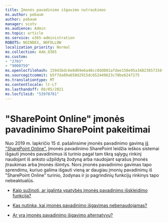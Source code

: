 ```yaml
---
title: Įmonės pavadinimo išgavimo nutraukimas
ms.author: pebaum
author: pebaum
manager: scotv
ms.audience: Admin
ms.topic: article
ms.service: o365-administration
ROBOTS: NOINDEX, NOFOLLOW
localization_priority: Normal
ms.collection: Adm_O365
ms.custom:
- "2703"
- "9000759"
ms.openlocfilehash: 15943bdc6e8d69e6a48cc0dd081afdee150e95a34823657156fd9abe111824d5
ms.sourcegitcommit: b5f7da89a650d2915dc652449623c78be6247175
ms.translationtype: MT
ms.contentlocale: lt-LT
ms.lasthandoff: 08/05/2021
ms.locfileid: "53978781"
---
```

# <a name="changes-to-company-name-extraction-in-sharepoint-online"></a>"SharePoint Online" įmonės pavadinimo SharePoint pakeitimai

Nuo 2019 m. lapkričio 15 d. pašalinsime įmonės pavadinimo gavimą [iš "SharePoint Online".](https://docs.microsoft.com/sharepoint/changes-to-company-name-extraction-in-sharepoint-online) Įmonės pavadinimo SharePoint leidžia ieškos sistemai išgauti įmonės pavadinimus iš turinio pagal tam tikrą sąlygų rinkinį naudojant iš anksto užpildytą žodyną arba naudojant sąrašus Įmonės įtraukimas arba Įmonės išimtys. Nors įmonės pavadinimo gavimas tapo sprendimu, kuriuo galima išgauti vieną ar daugiau įmonių pavadinimų iš "SharePoint Online" turinio, žodynas ir jo pagrindinių funkcijų rinkinys tapo nebeaktualūs.

- [Kaip sužinoti, ar įgalinta ypatybės įmonės pavadinimo išskleidimo funkcija?](https://docs.microsoft.com/sharepoint/changes-to-company-name-extraction-in-sharepoint-online#how-do-i-know-if-company-name-extraction-is-enabled-for-a-property)

- [Kas nutinka, kai įmonės pavadinimo išgavimas nebenaudojamas?](https://docs.microsoft.com/sharepoint/changes-to-company-name-extraction-in-sharepoint-online#what-happens-when-company-name-extraction-is-deprecated) 

- [Ar yra įmonės pavadinimo išgavimo alternatyvų?](https://docs.microsoft.com/sharepoint/changes-to-company-name-extraction-in-sharepoint-online#are-there-alternatives-to-company-name-extraction) 